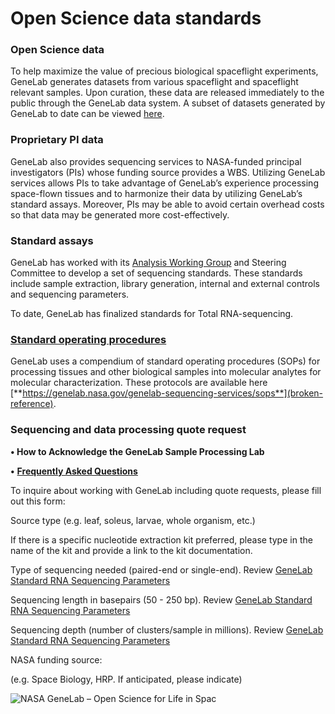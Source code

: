 # Open Science data standards

### Open Science data

To help maximize the value of precious biological spaceflight experiments, GeneLab generates datasets from various spaceflight and spaceflight relevant samples. Upon curation, these data are released immediately to the public through the GeneLab data system. A subset of datasets generated by GeneLab to date can be viewed [here](https://genelab-data.ndc.nasa.gov/genelab/search\_studies/?q=galazka\&data\_source=cgene).

### Proprietary PI data

GeneLab also provides sequencing services to NASA-funded principal investigators (PIs) whose funding source provides a WBS. Utilizing GeneLab services allows PIs to take advantage of GeneLab’s experience processing space-flown tissues and to harmonize their data by utilizing GeneLab’s standard assays. Moreover, PIs may be able to avoid certain overhead costs so that data may be generated more cost-effectively.

### Standard assays

GeneLab has worked with its [Analysis Working Group](https://genelab.nasa.gov/awg/charter) and Steering Committee to develop a set of sequencing standards. These standards include sample extraction, library generation, internal and external controls and sequencing parameters.

To date, GeneLab has finalized standards for Total RNA-sequencing.

### [Standard operating procedures](broken-reference)

GeneLab uses a compendium of standard operating procedures (SOPs) for processing tissues and other biological samples into molecular analytes for molecular characterization. These protocols are available here [**https://genelab.nasa.gov/genelab-sequencing-services/sops**](broken-reference).

### Sequencing and data processing quote request

**• How to Acknowledge the GeneLab Sample Processing Lab**

**•** [**Frequently Asked Questions**](https://about/help/faq#16)

To inquire about working with GeneLab including quote requests, please fill out this form:

Source type (e.g. leaf, soleus, larvae, whole organism, etc.)

If there is a specific nucleotide extraction kit preferred, please type in the name of the kit and provide a link to the kit documentation.

Type of sequencing needed (paired-end or single-end). Review [GeneLab Standard RNA Sequencing Parameters](https://genelab.nasa.gov/total-rna-seq)

Sequencing length in basepairs (50 - 250 bp). Review [GeneLab Standard RNA Sequencing Parameters](https://genelab.nasa.gov/total-rna-seq)

Sequencing depth (number of clusters/sample in millions). Review [GeneLab Standard RNA Sequencing Parameters](https://genelab.nasa.gov/total-rna-seq)

NASA funding source:

(e.g. Space Biology, HRP. If anticipated, please indicate)



![NASA GeneLab – Open Science for Life in Spac](.gitbook/assets/GeneLab\_patch.png)

###
